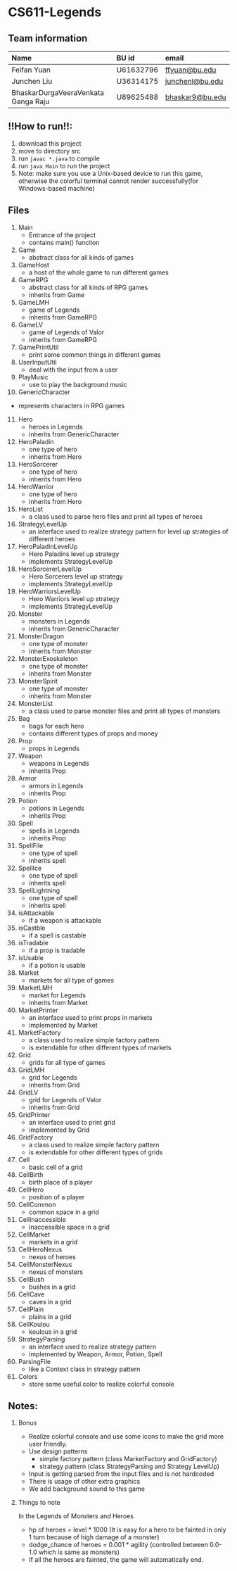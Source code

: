 # CS611-Legends

Team information
----------------


| Name                                | BU id     | email           |
| :------------------------------------ | :---------- | :---------------- |
| Feifan Yuan                         | U61632796 | ffyuan@bu.edu   |
| Junchen Liu                         | U36314175 | junchenl@bu.edu |
| BhaskarDurgaVeeraVenkata Ganga Raju | U89625488 | bhaskar9@bu.edu |

!!How to run!!:
---------------

1. download this project
2. move to directory src
3. run ```javac *.java``` to compile
4. run ```java Main``` to run the project
5. Note: make sure you use a Unix-based device to run this game, otherwise the colorful terminal cannot render successfully(for Windows-based machine)

Files
-----

1. Main
   * Entrance of the project
   * contains main() funciton
2. Game
   * abstract class for all kinds of games
3. GameHost
   * a host of the whole game to run different games
4. GameRPG
   * abstract class for all kinds of RPG games
   * inherits from Game
5. GameLMH
   * game of Legends
   * inherits from GameRPG
6. GameLV
   * game of Legends of Valor
   * inherits from GameRPG
7. GamePrintUtil
   * print some common things in different games
8. UserInputUtil
   * deal with the input from a user
9. PlayMusic
   * use to play the background music
10. GenericCharacter

* represents characters in RPG games

11. Hero
    * heroes in Legends
    * inherits from GenericCharacter
12. HeroPaladin
    * one type of hero
    * inherits from Hero
13. HeroSorcerer
    * one type of hero
    * inherits from Hero
14. HeroWarrior
    * one type of hero
    * inherits from Hero
15. HeroList
    * a class used to parse hero files and print all types of heroes
16. StrategyLevelUp
    * an interface used to realize strategy pattern for level up strategies of different heroes
17. HeroPaladinLevelUp
    * Hero Paladins level up strategy
    * implements StrategyLevelUp
18. HeroSorcererLevelUp
    * Hero Sorcerers level up strategy
    * implements StrategyLevelUp
19. HeroWarriorsLevelUp
    * Hero Warriors level up strategy
    * implements StrategyLevelUp
20. Monster
    * monsters in Legends
    * inherits from GenericCharacter
21. MonsterDragon
    * one type of monster
    * inherits from Monster
22. MonsterExoskeleton
    * one type of monster
    * inherits from Monster
23. MonsterSpirit
    * one type of monster
    * inherits from Monster
24. MonsterList
    * a class used to parse monster files and print all types of monsters
25. Bag
    * bags for each hero
    * contains different types of props and money
26. Prop
    * props in Legends
27. Weapon
    * weapons in Legends
    * inherits Prop
28. Armor
    * armors in Legends
    * inherits Prop
29. Potion
    * potions in Legends
    * inherits Prop
30. Spell
    * spells in Legends
    * inherits Prop
31. SpellFile
    * one type of spell
    * inherits spell
32. SpellIce
    * one type of spell
    * inherits spell
33. SpellLightning
    * one type of spell
    * inherits spell
34. isAttackable
    * if a weapon is attackable
35. isCastble
    * if a spell is castable
36. isTradable
    * if a prop is tradable
37. isUsable
    * if a potion is usable
38. Market
    * markets for all type of games
39. MarketLMH
    * market for Legends
    * inherits from Market
40. MarketPrinter
    * an interface used to print props in markets
    * implemented by Market
41. MarketFactory
    * a class used to realize simple factory pattern
    * is extendable for other different types of markets
42. Grid
    * grids for all type of games
43. GridLMH
    * grid for Legends
    * inherits from Grid
44. GridLV
    * grid for Legends of Valor
    * inherits from Grid
45. GridPrinter
    * an interface used to print grid
    * implemented by Grid
46. GridFactory
    * a class used to realize simple factory pattern
    * is extendable for other different types of grids
47. Cell
    * basic cell of a grid
48. CellBirth
    * birth place of a player
49. CellHero
    * position of a player
50. CellCommon
    * common space in a grid
51. CellInaccessible
    * inaccessible space in a grid
52. CellMarket
    * markets in a grid
53. CellHeroNexus
    * nexus of heroes
54. CellMonsterNexus
    * nexus of monsters
55. CellBush
    * bushes in a grid
56. CellCave
    * caves in a grid
57. CellPlain
    * plains in a grid
58. CellKoulou
    * koulous in a grid
59. StrategyParsing
    * an interface used to realize strategy pattern
    * implemented by Weapon, Armor, Potion, Spell
60. ParsingFile
    * like a Context class in strategy pattern
61. Colors
    * store some useful color to realize colorful console

Notes:
------

1. Bonus

   * Realize colorful console and use some icons to make the grid more user friendly.
   * Use design patterns
     * simple factory pattern (class MarketFactory and GridFactory)
     * strategy pattern (class StrategyParsing and Strategy LevelUp)
   * Input is getting parsed from the input files and is not hardcoded
   * There is usage of other extra graphics
   * We add background sound to this game
2. Things to note

   In the Legends of Monsters and Heroes

   * hp of heroes = level * 1000 (It is easy for a hero to be fainted in only 1 turn because of high damage of a monster)
   * dodge_chance of heroes = 0.001 * agility (controlled between 0.0-1.0 which is same as monsters)
   * If all the heroes are fainted, the game will automatically end.
